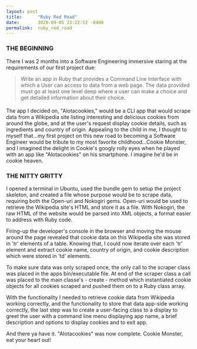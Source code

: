 ```yaml
---
layout: post
title:      "Ruby Red Road"
date:       2020-09-05 23:22:52 -0400
permalink:  ruby_red_road
---
```



### THE BEGINNING
There I was 2 months into a Software Engineering immersive staring at the requirements of our first project due:
> Write an app in Ruby that provides a Command Line Interface with which a User can access to data from a web page.
> The data provided must go at least one level deep where a user can make a choice and get detailed information about their choice.
#### 
The app I decided on, "Alotacookies," would be a CLI app that would scrape data from a Wikipedia site listing interesting and delicious cookies from around the globe, and at the user's request display cookie details, such as ingredients and country of origin.  Appealing to the child in me, I thought to myself that...my first project on this new road to becoming a Software Engineer would be tribute to my most favorite childhood...Cookie Monster, and I imagined the delight in Cookie's googly rolly eyes when he played with an app like "Alotacookies" on his smartphone. I imagine he'd be in cookie heaven.

### THE NITTY GRITTY

I opened a terminal in Ubuntu, used the bundle gem to setup the project skeleton, and created a file whose purpose would be to scrape data, requiring both the Open-uri and Nokogiri gems. Open-uri would be used to retrieve the Wikipedia site's HTML and store it as a file.  With Nokogiri, the raw HTML of the website would be parsed into XML objects, a format easier to address with Ruby code.

Firing-up the developer's console in the browser and moving the mouse around the page revealed that cookie data on this Wikipedia site was stored in 'tr' elements of a table.  Knowing that, I could now iterate over each 'tr' element and extract cookie name, country of origin, and cookie description which were stored in 'td' elements.

To make sure data was only scraped once, the only call to the scraper class was placed in the apps bin/executable file.  At end of the scraper class a call was placed to the main classe's - create - method which instantiated cookie objects for all cookies scraped and pushed them on to a Ruby class array.

With the functionality I needed to retrieve cookie data from Wikipedia working correctly, and the functionality to store that data app-side working correctly, the last step was to create a user-facing class to a display to greet the user with a command line menu displaying app name, a brief description and options to display cookies and to exit app.

And there ya have it. "Alotacookies" was now complete. Cookie Monster, eat your heart out!
